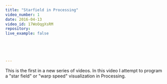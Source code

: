 ```yaml
---
title: "Starfield in Processing"
video_number: 1
date: 2016-04-13
video_id: 17WoOqgXsRM
repository:
live_example: false

  


  
---
```


This is the first in a new series of videos.  In this video I attempt to program a "star field" or "warp speed" visualization in Processing.  

